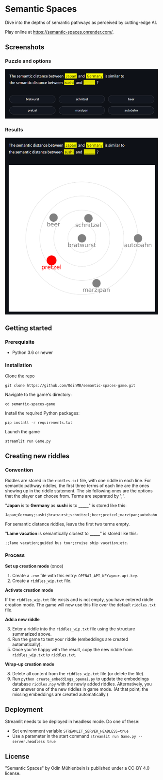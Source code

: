# Semantic Spaces

Dive into the depths of semantic pathways as perceived by cutting-edge AI.

Play online at https://semantic-spaces.onrender.com/.

## Screenshots

### Puzzle and options

![Puzzle and options](img/screen1.png)

### Results

![Results](img/screen2.png)

## Getting started

### Prerequisite

- Python 3.6 or newer

### Installation

Clone the repo

    git clone https://github.com/OdinMB/semantic-spaces-game.git

Navigate to the game's directory:

    cd semantic-spaces-game

Install the required Python packages:

    pip install -r requirements.txt

Launch the game

    streamlit run Game.py

## Creating new riddles

### Convention

Riddles are stored in the `riddles.txt` file, with one riddle in each line. For semantic pathway riddles, the first three terms of each line are the ones showing up in the riddle statement. The six following ones are the options that the player can choose from. Terms are separated by ';'.

"**Japan** is to **Germany** as **sushi** is to **\_\_\_\_\_**" is stored like this:

    Japan;Germany;sushi;bratwurst;schnitzel;beer;pretzel;marzipan;autobahn

For semantic distance riddles, leave the first two terms empty.

"**Lame vacation** is semantically closest to **\_\_\_\_\_**" is stored like this:

    ;;lame vacation;guided bus tour;cruise ship vacation;etc.

### Process

**Set up creation mode** (once)

1. Create a `.env` file with this entry: `OPENAI_API_KEY=your-api-key`.
2. Create a `riddles_wip.txt` file.

**Activate creation mode**

If the `riddles_wip.txt` file exists and is not empty, you have entered riddle creation mode. The game will now use this file over the default `riddles.txt` file.

**Add a new riddle**

3. Enter a riddle into the `riddles_wip.txt` file using the structure summarized above.
4. Run the game to test your riddle (embeddings are created automatically).
5. Once you're happy with the result, copy the new riddle from `riddles_wip.txt` to `riddles.txt`.

**Wrap-up creation mode**

8. Delete all content from the `riddles_wip.txt` file (or delete the file).
9. Run `python create_embeddings_openai.py` to update the embeddings database `riddles.npy` with the newly added riddles. Alternatively, you can answer one of the new riddles in game mode. (At that point, the missing embeddings are created automatically.)

## Deployment

Streamlit needs to be deployed in headless mode. Do one of these:

- Set environment variable `STREAMLIT_SERVER_HEADLESS=true`
- Use a parameter in the start command `streamlit run Game.py --server.headless true`

## License

"Semantic Spaces" by Odin Mühlenbein is published under a CC-BY 4.0 license.
